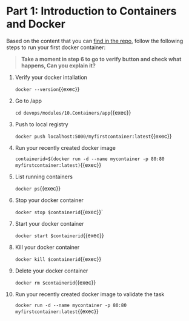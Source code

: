 # Part 1: Introduction to Containers and Docker

Based on the content that you can [find in the repo](https://github.com/rolling-scopes-school/devops/modules/9.Containers/Part1), follow the following steps to run your first docker container:

> **Take a moment in step 6 to go to verify button and check what happens, Can you explain it?**

1. Verify your docker intallation

   `docker --version`{{exec}}
2. Go to /app

   `cd devops/modules/10.Containers/app`{{exec}}
3. Push to local registry

   `docker push localhost:5000/myfirstcontainer:latest`{{exec}}
4. Run your recently created docker image

   `containerid=$(docker run -d --name mycontainer -p 80:80 myfirstcontainer:latest)`{{exec}}
5. List running containers

   `docker ps`{{exec}}
6. Stop your docker container

   `docker stop $containerid`{{exec}}`
7. Start your docker container

   `docker start $containerid`{{exec}}
8. Kill your docker container

   `docker kill $containerid`{{exec}}
9. Delete your docker container

   `docker rm $containerid`{{exec}}
10. Run your recently created docker image to validate the task

    `docker run -d --name mycontainer -p 80:80 myfirstcontainer:latest`{{exec}}
